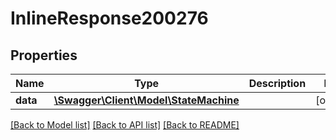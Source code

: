# InlineResponse200276

## Properties
Name | Type | Description | Notes
------------ | ------------- | ------------- | -------------
**data** | [**\Swagger\Client\Model\StateMachine**](StateMachine.md) |  | [optional] 

[[Back to Model list]](../../README.md#documentation-for-models) [[Back to API list]](../../README.md#documentation-for-api-endpoints) [[Back to README]](../../README.md)

